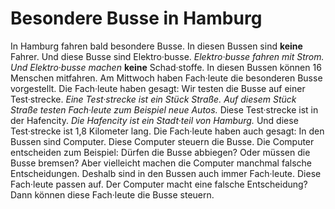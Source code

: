 # Besondere Busse in Hamburg

In Hamburg fahren bald besondere Busse. In diesen Bussen sind **keine** Fahrer. Und diese Busse sind Elektro·busse.  *Elektro·busse fahren mit Strom.*   *Und Elektro·busse machen*  **keine** Schad·stoffe. In diesen Bussen können 16 Menschen mitfahren. 
Am Mittwoch haben Fach·leute die besonderen Busse vorgestellt. Die Fach·leute haben gesagt: Wir testen die Busse auf einer Test·strecke.  *Eine Test·strecke ist ein Stück Straße.*   *Auf diesem Stück Straße testen Fach·leute zum Beispiel neue Autos.*  Diese Test·strecke ist in der Hafencity.  *Die Hafencity ist ein Stadt·teil von Hamburg.*  Und diese Test·strecke ist 1,8 Kilometer lang. Die Fach·leute haben auch gesagt: In den Bussen sind Computer. Diese Computer steuern die Busse. Die Computer entscheiden zum Beispiel: Dürfen die Busse abbiegen? Oder müssen die Busse bremsen? Aber vielleicht machen die Computer manchmal falsche Entscheidungen. Deshalb sind in den Bussen auch immer Fach·leute. Diese Fach·leute passen auf. Der Computer macht eine falsche Entscheidung? Dann können diese Fach·leute die Busse steuern. 
